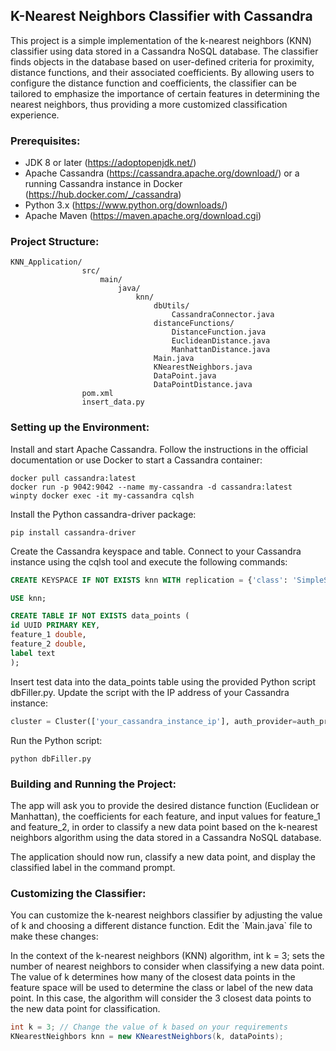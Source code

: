 <h2> K-Nearest Neighbors Classifier with Cassandra </h2>

This project is a simple implementation of the k-nearest neighbors (KNN) classifier using data stored in a Cassandra NoSQL database. 
The classifier finds objects in the database based on user-defined criteria for proximity, distance functions, and their associated 
coefficients. By allowing users to configure the distance function and coefficients, the classifier can be tailored to emphasize 
the importance of certain features in determining the nearest neighbors, thus providing a more customized classification experience.

<h3>Prerequisites:</h3>

* JDK 8 or later (https://adoptopenjdk.net/)
* Apache Cassandra (https://cassandra.apache.org/download/) or a running Cassandra instance in Docker (https://hub.docker.com/_/cassandra)
* Python 3.x (https://www.python.org/downloads/)
* Apache Maven (https://maven.apache.org/download.cgi)

<h3>Project Structure: </h3>   

    KNN_Application/  
                    src/  
                        main/  
                            java/  
                                knn/  
                                    dbUtils/
                                        CassandraConnector.java
                                    distanceFunctions/
                                        DistanceFunction.java
                                        EuclideanDistance.java
                                        ManhattanDistance.java
                                    Main.java  
                                    KNearestNeighbors.java    
                                    DataPoint.java  
                                    DataPointDistance.java  
                    pom.xml  
                    insert_data.py  

<h3>Setting up the Environment:  </h3>

Install and start Apache Cassandra. Follow the instructions in the official documentation or use Docker to start a Cassandra container:  

```
docker pull cassandra:latest  
docker run -p 9042:9042 --name my-cassandra -d cassandra:latest  
winpty docker exec -it my-cassandra cqlsh
```

Install the Python cassandra-driver package: 

```
pip install cassandra-driver
```


Create the Cassandra keyspace and table. Connect to your Cassandra instance using the cqlsh tool and execute the following commands:  

```sql
CREATE KEYSPACE IF NOT EXISTS knn WITH replication = {'class': 'SimpleStrategy', 'replication_factor': 1};

USE knn;

CREATE TABLE IF NOT EXISTS data_points (
id UUID PRIMARY KEY,
feature_1 double,
feature_2 double,
label text
);
```

Insert test data into the data_points table using the provided Python script dbFiller.py. 
Update the script with the IP address of your Cassandra instance:  


```python
cluster = Cluster(['your_cassandra_instance_ip'], auth_provider=auth_provider)
```

Run the Python script:  

```
python dbFiller.py
```

<h3>Building and Running the Project:  </h3>

The app will ask you to provide the desired distance function (Euclidean or Manhattan), the coefficients for each feature, and input values 
for feature_1 and feature_2, in order to classify a new data point based on the k-nearest neighbors algorithm using the data stored in a 
Cassandra NoSQL database.

The application should now run, classify a new data point, and display the classified label in the command prompt.  

<h3>Customizing the Classifier: </h3>
You can customize the k-nearest neighbors classifier by adjusting the value of k and choosing a different distance function. Edit the 
`Main.java` file to make these changes:

In the context of the k-nearest neighbors (KNN) algorithm, int k = 3; sets the number of nearest neighbors to consider when classifying 
a new data point. The value of k determines how many of the closest data points in the feature space will be used to determine the class 
or label of the new data point. In this case, the algorithm will consider the 3 closest data points to the new data point for classification.
``` java
int k = 3; // Change the value of k based on your requirements
KNearestNeighbors knn = new KNearestNeighbors(k, dataPoints);
```
